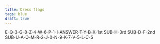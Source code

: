 ```yaml
---
title: Dress flags
tags: blue
draft: true
---
```


E-Q-3-G-8-Z-4-W-6-P-1-I-ANSWER-T-Y-B-X-1st SUB-H-3rd SUB-D-F-2nd SUB-U-A-O-M-R-2-J-0-N-9-K-7-V-5-L-C-S
